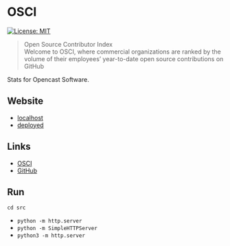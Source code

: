 # OSCI

[![License: MIT](https://img.shields.io/badge/License-MIT-lightgrey.svg)](https://opensource.org/licenses/MIT)

> Open Source Contributor Index  
> Welcome to OSCI, where commercial organizations are ranked by the volume of their employees’ year-to-date open source contributions on GitHub

Stats for Opencast Software.

## Website

- [localhost](http://localhost:8000)
- [deployed](https://alex-hedley.github.io/osci/)

## Links

- [OSCI](https://opensourceindex.io)
- [GitHub](https://github.com/epam/OSCI)

## Run

`cd src`

- `python -m http.server`
- `python -m SimpleHTTPServer`
- `python3 -m http.server`
